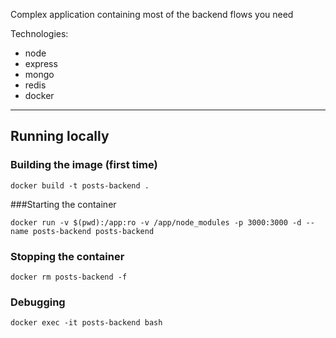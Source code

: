 Complex application containing most of the backend flows you need

Technologies:

- node
- express
- mongo
- redis
- docker

---

## Running locally

### Building the image (first time)

```
docker build -t posts-backend .
```

###Starting the container

```
docker run -v $(pwd):/app:ro -v /app/node_modules -p 3000:3000 -d --name posts-backend posts-backend
```

### Stopping the container

```
docker rm posts-backend -f
```

### Debugging

```
docker exec -it posts-backend bash
```
